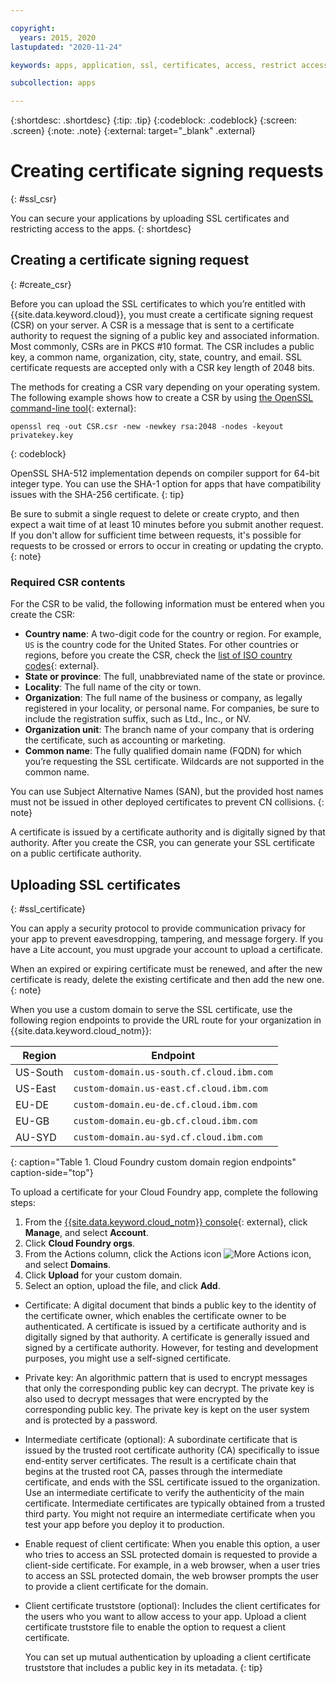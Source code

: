 ```yaml
---

copyright:
  years: 2015, 2020
lastupdated: "2020-11-24"

keywords: apps, application, ssl, certificates, access, restrict access, create, csr, upload, import

subcollection: apps

---
```


{:shortdesc: .shortdesc}
{:tip: .tip}
{:codeblock: .codeblock}
{:screen: .screen}
{:note: .note}
{:external: target="_blank" .external}

# Creating certificate signing requests
{: #ssl_csr}

You can secure your applications by uploading SSL certificates and restricting access to the apps.
{: shortdesc}

## Creating a certificate signing request
{: #create_csr}

Before you can upload the SSL certificates to which you’re entitled with {{site.data.keyword.cloud}}, you must create a certificate signing request (CSR) on your server. A CSR is a message that is sent to a certificate authority to request the signing of a public key and associated information. Most commonly, CSRs are in PKCS #10 format. The CSR includes a public key, a common name, organization, city, state, country, and email. SSL certificate requests are accepted only with a CSR key length of 2048 bits.

The methods for creating a CSR vary depending on your operating system. The following example shows how to create a CSR by using [the OpenSSL command-line tool](https://www.openssl.org/){: external}:

```
openssl req -out CSR.csr -new -newkey rsa:2048 -nodes -keyout privatekey.key
```
{: codeblock}

OpenSSL SHA-512 implementation depends on compiler support for 64-bit integer type. You can use the SHA-1 option for apps that have compatibility issues with the SHA-256 certificate.
{: tip}

Be sure to submit a single request to delete or create crypto, and then expect a wait time of at least 10 minutes before you submit another request. If you don't allow for sufficient time between requests, it's possible for requests to be crossed or errors to occur in creating or updating the crypto.
{: note}

### Required CSR contents

For the CSR to be valid, the following information must be entered when you create the CSR:

 * **Country name**: A two-digit code for the country or region. For example, `US` is the country code for the United States. For other countries or regions, before you create the CSR, check the [list of ISO country codes](https://www.iso.org/obp/ui/#search){: external}.
 * **State or province**: The full, unabbreviated name of the state or province.
 * **Locality**: The full name of the city or town.
 * **Organization**: The full name of the business or company, as legally registered in your locality, or personal name. For companies, be sure to include the registration suffix, such as Ltd., Inc., or NV.
 * **Organization unit**: The branch name of your company that is ordering the certificate, such as accounting or marketing.
 * **Common name**: The fully qualified domain name (FQDN) for which you’re requesting the SSL certificate. Wildcards are not supported in the common name.

You can use Subject Alternative Names (SAN), but the provided host names must not be issued in other deployed certificates to prevent CN collisions.
{: note}

A certificate is issued by a certificate authority and is digitally signed by that authority. After you create the CSR, you can generate your SSL certificate on a public certificate authority.

## Uploading SSL certificates
{: #ssl_certificate}

You can apply a security protocol to provide communication privacy for your app to prevent eavesdropping, tampering, and message forgery. If you have a Lite account, you must upgrade your account to upload a certificate.

When an expired or expiring certificate must be renewed, and after the new certificate is ready, delete the existing certificate and then add the new one.
{: note}

When you use a custom domain to serve the SSL certificate, use the following region endpoints to provide the URL route for your organization in {{site.data.keyword.cloud_notm}}:

| Region | Endpoint |
| ------ | -------- |
| US-South | `custom-domain.us-south.cf.cloud.ibm.com` |
| US-East | `custom-domain.us-east.cf.cloud.ibm.com` |
| EU-DE | `custom-domain.eu-de.cf.cloud.ibm.com` |
| EU-GB | `custom-domain.eu-gb.cf.cloud.ibm.com` |
| AU-SYD | `custom-domain.au-syd.cf.cloud.ibm.com` | 
{: caption="Table 1. Cloud Foundry custom domain region endpoints" caption-side="top"}

To upload a certificate for your Cloud Foundry app, complete the following steps:

1. From the [{{site.data.keyword.cloud_notm}} console](https://{DomainName}){: external}, click **Manage**, and select **Account**.
2. Click **Cloud Foundry orgs**.
3. From the Actions column, click the Actions icon ![More Actions icon](../icons/action-menu-icon.svg), and select **Domains**.
6. Click **Upload** for your custom domain.
7. Select an option, upload the file, and click **Add**.
  
  * Certificate: A digital document that binds a public key to the identity of the certificate owner, which enables the certificate owner to be authenticated. A certificate is issued by a certificate authority and is digitally signed by that authority. A certificate is generally issued and signed by a certificate authority. However, for testing and development purposes, you might use a self-signed certificate.
  * Private key: An algorithmic pattern that is used to encrypt messages that only the corresponding public key can decrypt. The private key is also used to decrypt messages that were encrypted by the corresponding public key. The private key is kept on the user system and is protected by a password.
  * Intermediate certificate (optional): A subordinate certificate that is issued by the trusted root certificate authority (CA) specifically to issue end-entity server certificates. The result is a certificate chain that begins at the trusted root CA, passes through the intermediate certificate, and ends with the SSL certificate issued to the organization. Use an intermediate certificate to verify the authenticity of the main certificate. Intermediate certificates are typically obtained from a trusted third party. You might not require an intermediate certificate when you test your app before you deploy it to production.
  * Enable request of client certificate: When you enable this option, a user who tries to access an SSL protected domain is requested to provide a client-side certificate. For example, in a web browser, when a user tries to access an SSL protected domain, the web browser prompts the user to provide a client certificate for the domain.   
  * Client certificate truststore (optional): Includes the client certificates for the users who you want to allow access to your app. Upload a client certificate truststore file to enable the option to request a client certificate.
  
    You can set up mutual authentication by uploading a client certificate truststore that includes a public key in its metadata.
    {: tip}


